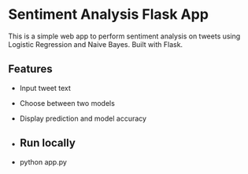# Sentiment Analysis Flask App

This is a simple web app to perform sentiment analysis on tweets using Logistic Regression and Naive Bayes. Built with Flask.

## Features
- Input tweet text
- Choose between two models
- Display prediction and model accuracy

- ## Run locally
- python app.py
